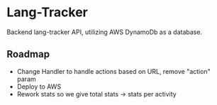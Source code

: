 # Lang-Tracker

Backend lang-tracker API, utilizing AWS DynamoDb as a database.

## Roadmap
- Change Handler to handle actions based on URL, remove "action" param
- Deploy to AWS
- Rework stats so we give total stats -> stats per activity